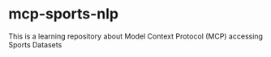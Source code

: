 # mcp-sports-nlp
This is a learning repository about Model Context Protocol (MCP) accessing Sports Datasets
